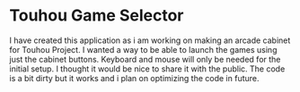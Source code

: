 # Touhou Game Selector

I have created this application as i am working on making an arcade cabinet for Touhou Project. I wanted a way to be able to launch the games using just the cabinet buttons. 
Keyboard and mouse will only be needed for the initial setup. I thought it would be nice to share it with the public. The code is a bit dirty but it works and i plan on optimizing the code in future.
